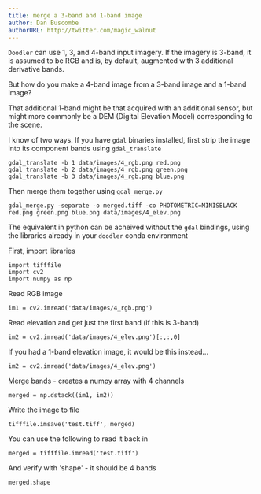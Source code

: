 ```yaml
---
title: merge a 3-band and 1-band image
author: Dan Buscombe
authorURL: http://twitter.com/magic_walnut
---
```


`Doodler` can use 1, 3, and 4-band input imagery. If the imagery is 3-band, it is assumed to be RGB and is, by default, augmented with 3 additional derivative bands.

But how do you make a 4-band image from a 3-band image and a 1-band image?

That additional 1-band might be that acquired with an additional sensor, but might more commonly be a DEM (Digital Elevation Model) corresponding to the scene.

I know of two ways. If you have `gdal` binaries installed, first strip the image into its component bands using `gdal_translate`
```
gdal_translate -b 1 data/images/4_rgb.png red.png
gdal_translate -b 2 data/images/4_rgb.png green.png
gdal_translate -b 3 data/images/4_rgb.png blue.png
```

Then merge them together using `gdal_merge.py`

```
gdal_merge.py -separate -o merged.tiff -co PHOTOMETRIC=MINISBLACK red.png green.png blue.png data/images/4_elev.png
```

The equivalent in python can be acheived without the `gdal` bindings, using the libraries already in your `doodler` conda environment

First, import libraries

```
import tifffile
import cv2
import numpy as np
```

Read RGB image

```
im1 = cv2.imread('data/images/4_rgb.png')
```

Read elevation and get just the first band (if this is 3-band)

```
im2 = cv2.imread('data/images/4_elev.png')[:,:,0]
```

If you had a 1-band elevation image, it would be this instead...

```
im2 = cv2.imread('data/images/4_elev.png')
```

Merge bands - creates a numpy array with 4 channels

```
merged = np.dstack((im1, im2))
```

Write the image to file

```
tifffile.imsave('test.tiff', merged)
```

You can use the following to read it back in

```
merged = tifffile.imread('test.tiff')
```

And verify with 'shape' - it should be 4 bands

```
merged.shape
```
